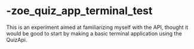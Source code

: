 # -zoe_quiz_app_terminal_test
This is an experiment aimed at familiarizing myself with the API, thought it would be good to start by making a basic terminal application using the QuizApi.

